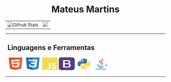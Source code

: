 <h1 align="center">Mateus Martins</h1>

<table align="center">
  <tr>
    <td>
      <img align="left" src="https://github-readme-stats.vercel.app/api?username=mateusmats&theme=transparent&hide_border=false&include_all_commits=true&text_color=1E3A8A&title_color=1E3A8A&custom_title=Estatísticas" alt="Github Stats"/>
    </td>
    <td>
      <img height="180em" src="https://github-readme-stats.vercel.app/api/top-langs/?username=mateusmats&layout=compact&langs_count=7&theme=transparent&text_color=1E3A8A&title_color=1E3A8A"/>
    </td>
  </tr>
</table>

<table width="100%">
  <tr>
    <td width="50%" valign="top">
      <h2>Linguagens e Ferramentas</h2>
      <p>
        <img alt="HTML" height="40" width="50" src="https://raw.githubusercontent.com/devicons/devicon/master/icons/html5/html5-original.svg">
        <img alt="CSS" height="40" width="50" src="https://raw.githubusercontent.com/devicons/devicon/master/icons/css3/css3-original.svg">
        <img alt="JavaScript" height="40" width="50" src="https://raw.githubusercontent.com/devicons/devicon/master/icons/javascript/javascript-plain.svg">
        <img alt="Bootstrap" height="40" width="50" src="https://raw.githubusercontent.com/github/explore/80688e429a7d4ef2fca1e82350fe8e3517d3494d/topics/bootstrap/bootstrap.png">
        <img alt="Python" height="40" width="50" src="https://raw.githubusercontent.com/devicons/devicon/master/icons/python/python-original.svg">
        <img alt="Java" height="40" width="50" src="https://raw.githubusercontent.com/devicons/devicon/master/icons/java/java-original.svg">
      </p>
    </td>
    
  </tr>
</table>
